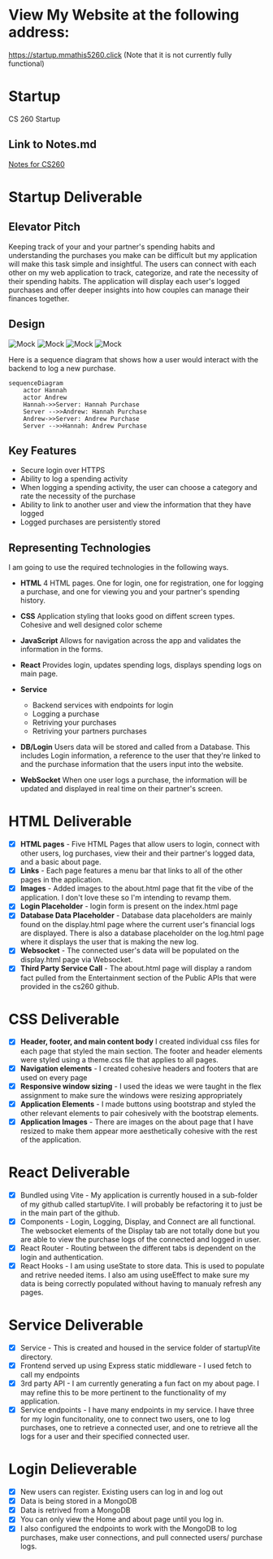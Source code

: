 # View My Website at the following address:
https://startup.mmathis5260.click (Note that it is not currently fully functional)

# Startup
CS 260 Startup
## Link to Notes.md
[Notes for CS260](notes.md)

# Startup Deliverable
## Elevator Pitch
Keeping track of your and your partner's spending habits and understanding the purchases you make can be difficult but my application will make this task simple and insightful. The users can connect with each other on my web application to track, categorize, and rate the necessity of their spending habits. The application will display each user's logged purchases and offer deeper insights into how couples can manage their finances together.

## Design
![Mock](design/loginPage.jpg)
![Mock](design/registrationPage.jpg)
![Mock](design/mainPage.jpg)
![Mock](design/logPage.jpg)


Here is a sequence diagram that shows how a user would interact with the backend to log a new purchase.

```mermaid
sequenceDiagram
    actor Hannah
    actor Andrew
    Hannah->>Server: Hannah Purchase
    Server -->>Andrew: Hannah Purchase
    Andrew->>Server: Andrew Purchase
    Server -->>Hannah: Andrew Purchase
```

## Key Features
- Secure login over HTTPS
- Ability to log a spending activity
- When logging a spending activity, the user can choose a category and rate the necessity of the purchase
- Ability to link to another user and view the information that they have logged
- Logged purchases are persistently stored

## Representing Technologies

I am going to use the required technologies in the following ways. 

- **HTML** 4 HTML pages. One for login, one for registration, one for logging a purchase, and one for viewing you and your partner's spending history. 

- **CSS** Application styling that looks good on diffent screen types. Cohesive and well designed color scheme

- **JavaScript** Allows for navigation across the app and validates the information in the forms. 

- **React** Provides login, updates spending logs, displays spending logs on main page.

- **Service**
    - Backend services with endpoints for login
    - Logging a purchase
    - Retriving your purchases
    - Retriving your partners purchases

- **DB/Login** Users data will be stored and called from a Database. This includes Login information, a reference to the user that they're linked to and the purchase information that the users input into the website. 

- **WebSocket** When one user logs a purchase, the information will be updated and displayed in real time on their partner's screen. 


# HTML Deliverable
- [x] **HTML pages** - Five HTML Pages that allow users to login, connect with other users, log purchases, view their and their partner's logged data, and a basic about page. 
- [x] **Links** - Each page features a menu bar that links to all of the other pages in the application.
- [x] **Images** - Added images to the about.html page that fit the vibe of the application. I don't love these so I'm intending to revamp them.
- [x] **Login Placeholder** - login form is present on the index.html page
- [x] **Database Data Placeholder** - Database data placeholders are mainly found on the display.html page where the current user's financial logs are displayed. There is also a database placeholder on the log.html page where it displays the user that is making the new log. 
- [x] **Websocket** - The connected user's data will be populated on the display.html page via Websocket. 
- [x] **Third Party Service Call** - The about.html page will display a random fact pulled from the Entertainment section of the Public APIs that were provided in the cs260 github. 

# CSS Deliverable
- [x] **Header, footer, and main content body** I created individual css files for each page that styled the main section. The footer and header elements were styled using a theme.css file that applies to all pages.
- [x] **Navigation elements** - I created cohesive headers and footers that are used on every page
- [x] **Responsive window sizing** - I used the ideas we were taught in the flex assignment to make sure the windows were resizing appropriately
- [x] **Application Elements** - I made buttons using bootstrap and styled the other relevant elements to pair cohesively with the bootstrap elements.
- [x] **Application Images** - There are images on the about page that I have resized to make them appear more aesthetically cohesive with the rest of the application. 

# React Deliverable
- [x] Bundled using Vite - My application is currently housed in a sub-folder of my github called startupVite. I will probably be refactoring it to just be in the main part of the github.
- [x] Components - Login, Logging, Display, and Connect are all functional. The websocket elements of the Display tab are not totally done but you are able to view the purchase logs of the connected and logged in user.
- [x] React Router - Routing between the different tabs is dependent on the login and authentication.
- [x] React Hooks - I am using useState to store data. This is used to populate and retrive needed items. I also am using useEffect to make sure my data is being correctly populated without having to manualy refresh any pages. 

# Service Deliverable
- [x] Service - This is created and housed in the service folder of startupVite directory.
- [x] Frontend served up using Express static middleware - I used fetch to call my endpoints
- [x] 3rd party API - I am currently generating a fun fact on my about page. I may refine this to be more pertinent to the functionality of my application. 
- [x] Service endpoints - I have many endpoints in my service. I have three for my login funcitonality, one to connect two users, one to log purchases, one to retrieve a connected user, and one to retrieve all the logs for a user and their specified connected user. 

# Login Delieverable
- [x] New users can register. Existing users can log in and log out
- [x] Data is being stored in a MongoDB 
- [x] Data is retrived from a MongoDB
- [x] You can only view the Home and about page until you log in. 
- [x] I also configured the endpoints to work with the MongoDB to log purchases, make user connections, and pull connected users/ purchase logs. 